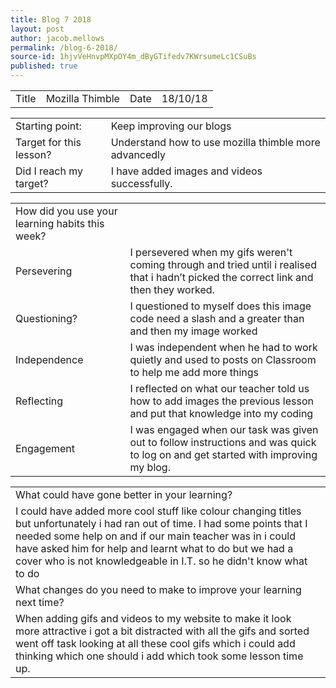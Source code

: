 ```yaml
---
title: Blog 7 2018
layout: post
author: jacob.mellows
permalink: /blog-6-2018/
source-id: 1hjvVeHnvpMXpOY4m_dByGTifedv7KWrsumeLc1CSuBs
published: true
---
```

<table>
  <tr>
    <td>Title</td>
    <td>Mozilla Thimble</td>
    <td>Date</td>
    <td>18/10/18</td>
  </tr>
</table>


<table>
  <tr>
    <td>Starting point:</td>
    <td>Keep improving our blogs</td>
  </tr>
  <tr>
    <td>Target for this lesson?</td>
    <td>Understand how to use mozilla thimble more advancedly</td>
  </tr>
  <tr>
    <td>Did I reach my target? </td>
    <td>I have added images and videos successfully.</td>
  </tr>
</table>


<table>
  <tr>
    <td>How did you use your learning habits this week?</td>
    <td></td>
  </tr>
  <tr>
    <td>Persevering</td>
    <td>I persevered when my gifs weren't coming through and tried until i realised that i hadn’t picked the correct link and then they worked.</td>
  </tr>
  <tr>
    <td>Questioning?</td>
    <td>I questioned to myself does this image code need a slash and a greater than and then my image worked</td>
  </tr>
  <tr>
    <td>Independence</td>
    <td>I was independent when he had to work quietly and used to posts on Classroom to help me add more things</td>
  </tr>
  <tr>
    <td>Reflecting</td>
    <td>I reflected on what our teacher told us  how to add images the previous lesson and put that knowledge into my coding</td>
  </tr>
  <tr>
    <td>Engagement</td>
    <td>I was engaged when our task was given out to follow instructions and was quick to log on and get started with improving my blog.</td>
  </tr>
</table>


<table>
  <tr>
    <td>What could have gone better in your learning?</td>
    <td></td>
  </tr>
  <tr>
    <td>I could have added more cool stuff like colour changing titles but unfortunately i had ran out of time. I had some points that I needed some help on and if our main teacher was in i could have asked him for help and learnt what to do but we had a cover who is not knowledgeable in I.T. so he didn't know what to do</td>
    <td></td>
  </tr>
  <tr>
    <td>What changes do you need to make to improve your learning next time?</td>
    <td></td>
  </tr>
  <tr>
    <td>When adding gifs and videos to my website to make it look more attractive i got a bit distracted with all the gifs and sorted went off task looking at all these cool gifs which i could add thinking which one should i add which took some lesson time up.</td>
    <td></td>
  </tr>
</table>


